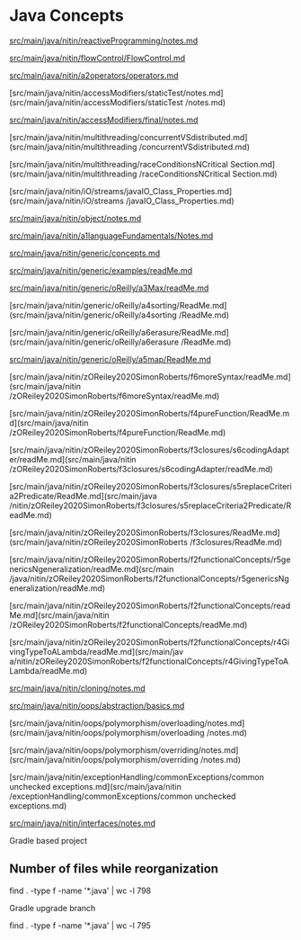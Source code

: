 # Java Concepts


[src/main/java/nitin/reactiveProgramming/notes.md](src/main/java/nitin/reactiveProgramming/notes.md)

[src/main/java/nitin/flowControl/FlowControl.md](src/main/java/nitin/flowControl/FlowControl.md)

[src/main/java/nitin/a2operators/operators.md](src/main/java/nitin/a2operators/operators.md)

[src/main/java/nitin/accessModifiers/staticTest/notes.md](src/main/java/nitin/accessModifiers/staticTest
/notes.md)

[src/main/java/nitin/accessModifiers/final/notes.md](src/main/java/nitin/accessModifiers/final/notes.md)

[src/main/java/nitin/multithreading/concurrentVSdistributed.md](src/main/java/nitin/multithreading
/concurrentVSdistributed.md)

[src/main/java/nitin/multithreading/raceConditionsNCritical Section.md](src/main/java/nitin/multithreading
/raceConditionsNCritical Section.md)

[src/main/java/nitin/iO/streams/javaIO_Class_Properties.md](src/main/java/nitin/iO/streams
/javaIO_Class_Properties.md)

[src/main/java/nitin/object/notes.md](src/main/java/nitin/object/notes.md)

[src/main/java/nitin/a1languageFundamentals/Notes.md](src/main/java/nitin/a1languageFundamentals/Notes.md)

[src/main/java/nitin/generic/concepts.md](src/main/java/nitin/generic/concepts.md)

[src/main/java/nitin/generic/examples/readMe.md](src/main/java/nitin/generic/examples/readMe.md)

[src/main/java/nitin/generic/oReilly/a3Max/readMe.md](src/main/java/nitin/generic/oReilly/a3Max/readMe.md)

[src/main/java/nitin/generic/oReilly/a4sorting/ReadMe.md](src/main/java/nitin/generic/oReilly/a4sorting
/ReadMe.md)

[src/main/java/nitin/generic/oReilly/a6erasure/ReadMe.md](src/main/java/nitin/generic/oReilly/a6erasure
/ReadMe.md)

[src/main/java/nitin/generic/oReilly/a5map/ReadMe.md](src/main/java/nitin/generic/oReilly/a5map/ReadMe.md)

[src/main/java/nitin/zOReiley2020SimonRoberts/f6moreSyntax/readMe.md](src/main/java/nitin
/zOReiley2020SimonRoberts/f6moreSyntax/readMe.md)

[src/main/java/nitin/zOReiley2020SimonRoberts/f4pureFunction/ReadMe.md](src/main/java/nitin
/zOReiley2020SimonRoberts/f4pureFunction/ReadMe.md)

[src/main/java/nitin/zOReiley2020SimonRoberts/f3closures/s6codingAdapter/readMe.md](src/main/java/nitin
/zOReiley2020SimonRoberts/f3closures/s6codingAdapter/readMe.md)

[src/main/java/nitin/zOReiley2020SimonRoberts/f3closures/s5replaceCriteria2Predicate/ReadMe.md](src/main/java
/nitin/zOReiley2020SimonRoberts/f3closures/s5replaceCriteria2Predicate/ReadMe.md)

[src/main/java/nitin/zOReiley2020SimonRoberts/f3closures/ReadMe.md](src/main/java/nitin/zOReiley2020SimonRoberts
/f3closures/ReadMe.md)

[src/main/java/nitin/zOReiley2020SimonRoberts/f2functionalConcepts/r5genericsNgeneralization/readMe.md](src/main
/java/nitin/zOReiley2020SimonRoberts/f2functionalConcepts/r5genericsNgeneralization/readMe.md)

[src/main/java/nitin/zOReiley2020SimonRoberts/f2functionalConcepts/readMe.md](src/main/java/nitin
/zOReiley2020SimonRoberts/f2functionalConcepts/readMe.md)

[src/main/java/nitin/zOReiley2020SimonRoberts/f2functionalConcepts/r4GivingTypeToALambda/readMe.md](src/main/jav
a/nitin/zOReiley2020SimonRoberts/f2functionalConcepts/r4GivingTypeToALambda/readMe.md)

[src/main/java/nitin/cloning/notes.md](src/main/java/nitin/cloning/notes.md)

[src/main/java/nitin/oops/abstraction/basics.md](src/main/java/nitin/oops/abstraction/basics.md)

[src/main/java/nitin/oops/polymorphism/overloading/notes.md](src/main/java/nitin/oops/polymorphism/overloading
/notes.md)

[src/main/java/nitin/oops/polymorphism/overriding/notes.md](src/main/java/nitin/oops/polymorphism/overriding
/notes.md)

[src/main/java/nitin/exceptionHandling/commonExceptions/common unchecked exceptions.md](src/main/java/nitin
/exceptionHandling/commonExceptions/common unchecked exceptions.md)

[src/main/java/nitin/interfaces/notes.md](src/main/java/nitin/interfaces/notes.md)


Gradle based project

## Number of files while reorganization
find . -type f -name '*.java' | wc -l
798

Gradle upgrade branch

find . -type f -name '*.java' | wc -l
795
